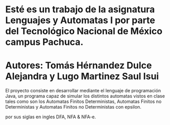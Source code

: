 # Esté es un trabajo de la asignatura Lenguajes y Automatas I por parte del Tecnológico Nacional de México campus Pachuca.
# Autores: Tomás Hérnandez Dulce Alejandra y Lugo Martinez Saul Isui

El proyecto consiste en desarrollar mediante el lenguaje de programación Java, un programa capaz de simular los distintos automatas vistos en clase
tales como son los Automatas Finitos Deterministas, Automatas Finitos no Deterministas y Automatas Finitos no Deterministas con epsilon.

por sus siglas en ingles DFA, NFA & NFA-e.
